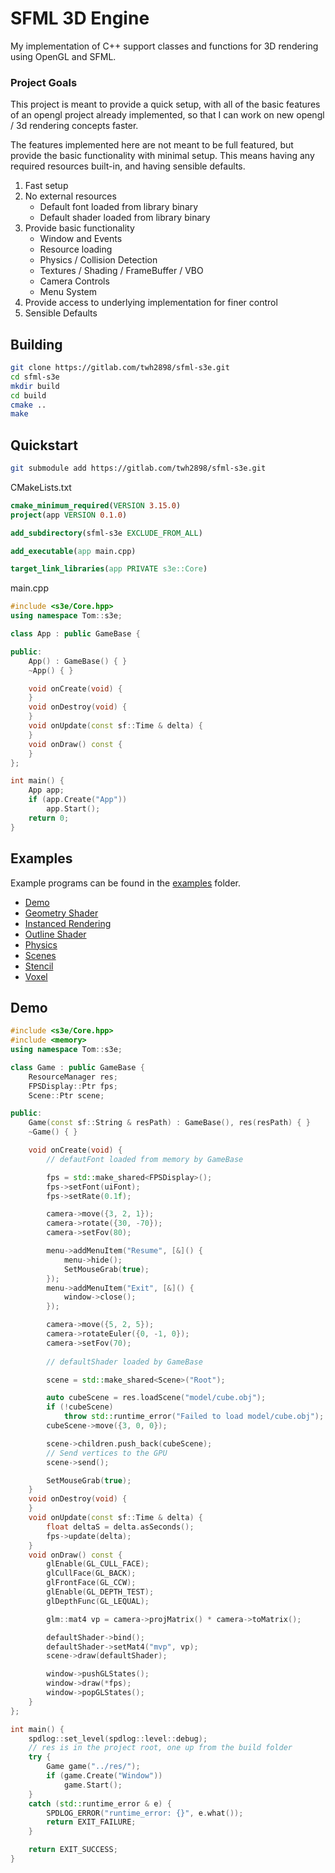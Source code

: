 # SFML 3D  Engine

My implementation of C++ support classes and functions for 3D rendering using
OpenGL and SFML.


### Project Goals

This project is meant to provide a quick setup, with all of the basic features
of an opengl project already implemented, so that I can work on new opengl / 3d
rendering concepts faster.

The features implemented here are not meant to be full featured, but provide
the basic functionality with minimal setup. This means having any required
resources built-in, and having sensible defaults.

1. Fast setup
2. No external resources
    - Default font loaded from library binary
    - Default shader loaded from library binary
3. Provide basic functionality
    - Window and Events
    - Resource loading
    - Physics / Collision Detection
    - Textures / Shading / FrameBuffer / VBO
    - Camera Controls
    - Menu System
4. Provide access to underlying implementation for finer control
5. Sensible Defaults


## Building

```sh
git clone https://gitlab.com/twh2898/sfml-s3e.git
cd sfml-s3e
mkdir build
cd build
cmake ..
make
```


## Quickstart

```sh
git submodule add https://gitlab.com/twh2898/sfml-s3e.git
```

CMakeLists.txt
```cmake
cmake_minimum_required(VERSION 3.15.0)
project(app VERSION 0.1.0)

add_subdirectory(sfml-s3e EXCLUDE_FROM_ALL)

add_executable(app main.cpp)

target_link_libraries(app PRIVATE s3e::Core)
```

main.cpp
```cpp
#include <s3e/Core.hpp>
using namespace Tom::s3e;

class App : public GameBase {

public:
    App() : GameBase() { }
    ~App() { }

    void onCreate(void) {
    }
    void onDestroy(void) {
    }
    void onUpdate(const sf::Time & delta) {
    }
    void onDraw() const {
    }
};

int main() {
    App app;
    if (app.Create("App"))
        app.Start();
    return 0;
}
```


## Examples

Example programs can be found in the [examples](examples) folder.

- [Demo](examples/demo)
- [Geometry Shader](examples/geometry)
- [Instanced Rendering](examples/instanced)
- [Outline Shader](examples/outline)
- [Physics](examples/physics)
- [Scenes](examples/scenes)
- [Stencil](examples/stencil)
- [Voxel](examples/voxel)


## Demo

```cpp
#include <s3e/Core.hpp>
#include <memory>
using namespace Tom::s3e;

class Game : public GameBase {
    ResourceManager res;
    FPSDisplay::Ptr fps;
    Scene::Ptr scene;

public:
    Game(const sf::String & resPath) : GameBase(), res(resPath) { }
    ~Game() { }

    void onCreate(void) {
        // defautFont loaded from memory by GameBase

        fps = std::make_shared<FPSDisplay>();
        fps->setFont(uiFont);
        fps->setRate(0.1f);

        camera->move({3, 2, 1});
        camera->rotate({30, -70});
        camera->setFov(80);

        menu->addMenuItem("Resume", [&]() {
            menu->hide();
            SetMouseGrab(true);
        });
        menu->addMenuItem("Exit", [&]() {
            window->close();
        });

        camera->move({5, 2, 5});
        camera->rotateEuler({0, -1, 0});
        camera->setFov(70);
        
        // defaultShader loaded by GameBase

        scene = std::make_shared<Scene>("Root");

        auto cubeScene = res.loadScene("model/cube.obj");
        if (!cubeScene)
            throw std::runtime_error("Failed to load model/cube.obj");
        cubeScene->move({3, 0, 0});

        scene->children.push_back(cubeScene);
        // Send vertices to the GPU
        scene->send();

        SetMouseGrab(true);
    }
    void onDestroy(void) {
    }
    void onUpdate(const sf::Time & delta) {
        float deltaS = delta.asSeconds();
        fps->update(delta);
    }
    void onDraw() const {
        glEnable(GL_CULL_FACE);
        glCullFace(GL_BACK);
        glFrontFace(GL_CCW);
        glEnable(GL_DEPTH_TEST);
        glDepthFunc(GL_LEQUAL);

        glm::mat4 vp = camera->projMatrix() * camera->toMatrix();

        defaultShader->bind();
        defaultShader->setMat4("mvp", vp);
        scene->draw(defaultShader);

        window->pushGLStates();
        window->draw(*fps);
        window->popGLStates();
    }
};

int main() {
    spdlog::set_level(spdlog::level::debug);
    // res is in the project root, one up from the build folder
    try {
        Game game("../res/");
        if (game.Create("Window"))
            game.Start();
    }
    catch (std::runtime_error & e) {
        SPDLOG_ERROR("runtime_error: {}", e.what());
        return EXIT_FAILURE;
    }

    return EXIT_SUCCESS;
}
```
